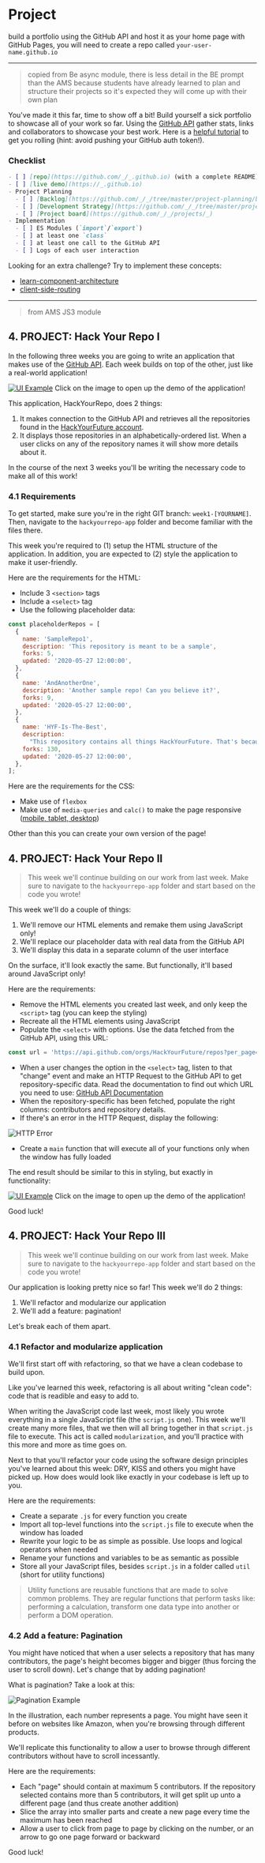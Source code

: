 # Project

build a portfolio using the GitHub API and host it as your home page with GitHub Pages, you will need to create a repo called `your-user-name.github.io`

---

> copied from Be async module, there is less detail in the BE prompt than the AMS because students have already learned to plan and structure their projects so it's expected they will come up with their own plan

You've made it this far, time to show off a bit! Build yourself a sick portfolio to showcase all of your work so far. Using the [GitHub API](https://docs.github.com/en/free-pro-team@latest/rest) gather stats, links and collaborators to showcase your best work. Here is a [helpful tutorial](https://www.youtube.com/watch?v=5QlE6o-iYcE) to get you rolling (hint: avoid pushing your GitHub auth token!).

### Checklist

```md
- [ ] [repo](https://github.com/_/_.github.io) (with a complete README)
- [ ] [live demo](https://_.github.io)
- Project Planning
  - [ ] [Backlog](https://github.com/_/_/tree/master/project-planning/backlog.md)
  - [ ] [Development Strategy](https://github.com/_/_/tree/master/project-planning/development-strategy.md)
  - [ ] [Project board](https://github.com/_/_/projects/_)
- Implementation
  - [ ] ES Modules (`import`/`export`)
  - [ ] at least one `class`
  - [ ] at least one call to the GitHub API
  - [ ] Logs of each user interaction
```

Looking for an extra challenge? Try to implement these concepts:

- [learn-component-architecture](https://github.com/oliverjam/learn-component-architecture)
- [client-side-routing](https://github.com/oliverjam/learn-client-side-routing)

---

> from AMS JS3 module

## **4. PROJECT: Hack Your Repo I**

In the following three weeks you are going to write an application that makes use of the [GitHub API](https://developer.github.com/v3/guides/getting-started/). Each week builds on top of the other, just like a real-world application!

[![UI Example](./assets/hyf-github.png)](https://js3-spa.herokuapp.com/)
Click on the image to open up the demo of the application!

This application, HackYourRepo, does 2 things:

1. It makes connection to the GitHub API and retrieves all the repositories found in the [HackYourFuture account](https://www.github.com/hackyourfuture).
2. It displays those repositories in an alphabetically-ordered list. When a user clicks on any of the repository names it will show more details about it.

In the course of the next 3 weeks you'll be writing the necessary code to make all of this work!

### 4.1 Requirements

To get started, make sure you're in the right GIT branch: `week1-[YOURNAME]`. Then, navigate to the `hackyourrepo-app` folder and become familiar with the files there.

This week you're required to (1) setup the HTML structure of the application. In addition, you are expected to (2) style the application to make it user-friendly.

Here are the requirements for the HTML:

- Include 3 `<section>` tags
- Include a `<select>` tag
- Use the following placeholder data:

```js
const placeholderRepos = [
  {
    name: 'SampleRepo1',
    description: 'This repository is meant to be a sample',
    forks: 5,
    updated: '2020-05-27 12:00:00',
  },
  {
    name: 'AndAnotherOne',
    description: 'Another sample repo! Can you believe it?',
    forks: 9,
    updated: '2020-05-27 12:00:00',
  },
  {
    name: 'HYF-Is-The-Best',
    description:
      "This repository contains all things HackYourFuture. That's because HYF is amazing!!!!",
    forks: 130,
    updated: '2020-05-27 12:00:00',
  },
];
```

Here are the requirements for the CSS:

- Make use of `flexbox`
- Make use of `media-queries` and `calc()` to make the page responsive ([mobile, tablet, desktop](https://tinyurl.com/yc5zmste))

Other than this you can create your own version of the page!

## **4. PROJECT: Hack Your Repo II**

> This week we'll continue building on our work from last week. Make sure to navigate to the `hackyourrepo-app` folder and start based on the code you wrote!

This week we'll do a couple of things:

1. We'll remove our HTML elements and remake them using JavaScript only!
2. We'll replace our placeholder data with real data from the GitHub API
3. We'll display this data in a separate column of the user interface

On the surface, it'll look exactly the same. But functionally, it'll based around JavaScript only!

Here are the requirements:

- Remove the HTML elements you created last week, and only keep the `<script>` tag (you can keep the styling)
- Recreate all the HTML elements using JavaScript
- Populate the `<select>` with options. Use the data fetched from the GitHub API, using this URL:

```js
const url = 'https://api.github.com/orgs/HackYourFuture/repos?per_page=100';
```

- When a user changes the option in the `<select>` tag, listen to that "change" event and make an HTTP Request to the GitHub API to get repository-specific data. Read the documentation to find out which URL you need to use: [GitHub API Documentation](https://developer.github.com/v3/)
- When the repository-specific has been fetched, populate the right columns: contributors and repository details.
- If there's an error in the HTTP Request, display the following:

![HTTP Error](./assets/hyf-github-error.png)

- Create a `main` function that will execute all of your functions only when the window has fully loaded

The end result should be similar to this in styling, but exactly in functionality:

[![UI Example](./assets/hyf-github.png)](https://js3-spa.herokuapp.com/)
Click on the image to open up the demo of the application!

Good luck!

## **4. PROJECT: Hack Your Repo III**

> This week we'll continue building on our work from last week. Make sure to navigate to the `hackyourrepo-app` folder and start based on the code you wrote!

Our application is looking pretty nice so far! This week we'll do 2 things:

1. We'll refactor and modularize our application
2. We'll add a feature: pagination!

Let's break each of them apart.

### 4.1 Refactor and modularize application

We'll first start off with refactoring, so that we have a clean codebase to build upon.

Like you've learned this week, refactoring is all about writing "clean code": code that is readible and easy to add to.

When writing the JavaScript code last week, most likely you wrote everything in a single JavaScript file (the `script.js` one). This week we'll create many more files, that we then will all bring together in that `script.js` file to execute. This act is called `modularization`, and you'll practice with this more and more as time goes on.

Next to that you'll refactor your code using the software design principles you've learned about this week: DRY, KISS and others you might have picked up. How does would look like exactly in your codebase is left up to you.

Here are the requirements:

- Create a separate `.js` for every function you create
- Import all top-level functions into the `script.js` file to execute when the window has loaded
- Rewrite your logic to be as simple as possible. Use loops and logical operators when needed
- Rename your functions and variables to be as semantic as possible
- Store all your JavaScript files, besides `script.js` in a folder called `util` (short for utility functions)

> Utility functions are reusable functions that are made to solve common problems. They are regular functions that perform tasks like: performing a calculation, transform one data type into another or perform a DOM operation.

### 4.2 Add a feature: Pagination

You might have noticed that when a user selects a repository that has many contributors, the page's height becomes bigger and bigger (thus forcing the user to scroll down). Let's change that by adding pagination!

What is pagination? Take a look at this:

![Pagination Example](https://lorisleiva.com/content/images/2020/10/laravel-pagination-with-tailwindcss.png)

In the illustration, each number represents a page. You might have seen it before on websites like Amazon, when you're browsing through different products.

We'll replicate this functionality to allow a user to browse through different contributors without have to scroll incessantly.

Here are the requirements:

- Each "page" should contain at maximum 5 contributors. If the repository selected contains more than 5 contributors, it will get split up unto a different page (and thus create another addition)
- Slice the array into smaller parts and create a new page every time the maximum has been reached
- Allow a user to click from page to page by clicking on the number, or an arrow to go one page forward or backward

Good luck!
